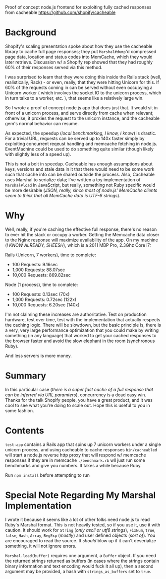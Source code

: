 Proof of concept node.js frontend for exploiting fully cached responses from cacheable <https://github.com/shopify/cacheable>

# Background

Shopify's scaling presentation spoke about how they use the cacheable library to cache full page responses; they put `Marshal#dump`'d compressed page data, location and status codes into MemCache, which they would later retrieve.   Discussion w/ a Shopify rep showed that they had roughly 60% of their responses served via this method.

I was surprised to learn that they were doing this inside the Rails stack (well, realistically, Rack) - or even, really, that they were hitting Unicorn for this.  If 60% of the requests coming in can be served without even occupying a Unicorn worker ( which involves the socket IO to the unicorn process, which in turn talks to a worker, etc. ), that seems like a relatively large win.

So I wrote a proof of concept node.js app that does just that. It would sit in front of a unicorn process, and serve directly from cache when relevant; otherwise, it proxies the request to the unicorn instance, and the cacheable gem's normal behavior can resume.

As expected, the speedup (_local benchmarking, I know, I know_) is drastic.  For a trivial URL, requests can be served up to 140x faster simply by exploiting concurrent reqeust handling and memcache fetching in node.js.  EventMachine could be used to do something quite similar (though likely with slightly less of a speed up).

This is not a bolt in speedup.  Cacheable has enough assumptions about keys, versions and stale data in it that there would need to be some work such that cache info can be shared outside the process. Also, Cacheable uses Marshal to serialize data; I've written a toy implementation of `Marshal#load` in JavaScript, but really, something not Ruby specific would be more desirable (_JSON, really, since most of node.js' MemCache clients seem to think that all MemCache data is UTF-8 strings_).

# Why

Well, really, if you're caching the effective full response, there's no reason to ever hit the stack or occupy a worker.  Getting the Memcache data closer to the Nginx response will maximize availability of the app. On my machine (_I KNOW ALREADY, SHEESH_), which is a 2011 MBP Pro, 2.3Ghz Core i7:

Rails (Unicorn, 7 workers), time to complete:

 * 100 Requests: 9.16sec
 * 1,000 Requests: 88.07sec
 * 10,000 Requests: 869.82sec

Node (1 process), time to complete:

 * 100 Requests: 0.13sec (70x)
 * 1,000 Requests: 0.72sec (122x)
 * 10,000 Requests: 6.20sec (140x)

I'm not claiming these increases are authoritative.  Test on production hardware, test over time, test with the implementation that actually respects the caching logic.  There will be slowdown, but the basic principle is, there is a very, very large performance optimization that you could make by writing something (in any language) that worked to get your cached responses to the browser faster and avoid the slow elephant in the room (synchronous Ruby).

And less servers is more money.

# Summary

In this particular case (_there is a super fast cache of a full response that can be inferred via URL paramters_), concurrency is a dead easy win. Thanks for the talk Shopify people, you have a great product, and it was cool to see what you're doing to scale out. Hope this is useful to you in some fashion.

# Contents

`test-app` contains a Rails app that spins up 7 unicorn workers under a single unicorn process, and using cacheable to cache responses
`bin/cacheabled` will start a node.js reverse http proxy that will respond w/ memcache responses if they are in memcache
`./benchmark.rb` wll just run some benchmarks and give you numbers. It takes a while because Ruby.

Run `npm install` before attempting to run


# Special Note Regarding My Marshal Implementation

I wrote it because it seems like a lot of other folks need node.js to read Ruby's Marshal format.  This is not heavily tested, so if you use it, use it with caution.  It should work for `String` (_only ascii or utf8 strings_), `FixNum`, `true`, `false`, `Hash`, `Array`, `RegExp` (_mostly_) and user defined objects (_sort of_). You are encouraged to read the source. It _should_ blow up if it can't deserialize something, it will not ignore errors.

`Marshal.load(buffer)` requires one argument, a `Buffer` object.  If you need the returned strings returned as buffers (in cases where the strings contain binary information and text encoding would fuck it all up), then a second argument may be provided, a hash with `strings_as_buffers` set to `true`.




